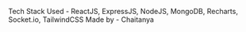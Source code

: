 Tech Stack Used - ReactJS, ExpressJS, NodeJS, MongoDB, Recharts, Socket.io, TailwindCSS
Made by - Chaitanya
